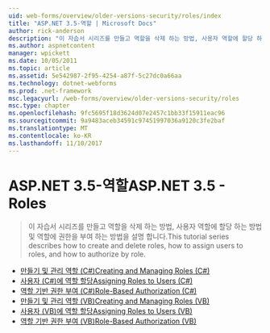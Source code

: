 ```yaml
---
uid: web-forms/overview/older-versions-security/roles/index
title: "ASP.NET 3.5-역할 | Microsoft Docs"
author: rick-anderson
description: "이 자습서 시리즈를 만들고 역할을 삭제 하는 방법, 사용자 역할에 할당 하는 방법 및 역할에 권한을 부여 하는 방법을 설명 합니다."
ms.author: aspnetcontent
manager: wpickett
ms.date: 10/05/2011
ms.topic: article
ms.assetid: 5e542987-2f95-4254-a87f-5c27dc0a66aa
ms.technology: dotnet-webforms
ms.prod: .net-framework
msc.legacyurl: /web-forms/overview/older-versions-security/roles
msc.type: chapter
ms.openlocfilehash: 9fc5695f18d3624d07e2457c1bb33f15911eac96
ms.sourcegitcommit: 9a9483aceb34591c97451997036a9120c3fe2baf
ms.translationtype: MT
ms.contentlocale: ko-KR
ms.lasthandoff: 11/10/2017
---
```

<a name="aspnet-35---roles"></a><span data-ttu-id="f9d8e-103">ASP.NET 3.5-역할</span><span class="sxs-lookup"><span data-stu-id="f9d8e-103">ASP.NET 3.5 - Roles</span></span>
====================
> <span data-ttu-id="f9d8e-104">이 자습서 시리즈를 만들고 역할을 삭제 하는 방법, 사용자 역할에 할당 하는 방법 및 역할에 권한을 부여 하는 방법을 설명 합니다.</span><span class="sxs-lookup"><span data-stu-id="f9d8e-104">This tutorial series describes how to create and delete roles, how to assign users to roles, and how to authorize by role.</span></span>


- [<span data-ttu-id="f9d8e-105">만들기 및 관리 역할 (C#)</span><span class="sxs-lookup"><span data-stu-id="f9d8e-105">Creating and Managing Roles (C#)</span></span>](creating-and-managing-roles-cs.md)
- [<span data-ttu-id="f9d8e-106">사용자 (C#)에 역할 할당</span><span class="sxs-lookup"><span data-stu-id="f9d8e-106">Assigning Roles to Users (C#)</span></span>](assigning-roles-to-users-cs.md)
- [<span data-ttu-id="f9d8e-107">역할 기반 권한 부여 (C#)</span><span class="sxs-lookup"><span data-stu-id="f9d8e-107">Role-Based Authorization (C#)</span></span>](role-based-authorization-cs.md)
- [<span data-ttu-id="f9d8e-108">만들기 및 관리 역할 (VB)</span><span class="sxs-lookup"><span data-stu-id="f9d8e-108">Creating and Managing Roles (VB)</span></span>](creating-and-managing-roles-vb.md)
- [<span data-ttu-id="f9d8e-109">사용자 (VB)에 역할 할당</span><span class="sxs-lookup"><span data-stu-id="f9d8e-109">Assigning Roles to Users (VB)</span></span>](assigning-roles-to-users-vb.md)
- [<span data-ttu-id="f9d8e-110">역할 기반 권한 부여 (VB)</span><span class="sxs-lookup"><span data-stu-id="f9d8e-110">Role-Based Authorization (VB)</span></span>](role-based-authorization-vb.md)
